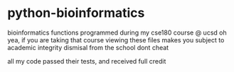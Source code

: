 # python-bioinformatics

bioinformatics functions programmed during my cse180 course @ ucsd
oh yea, if you are taking that course viewing these files
makes you subject to academic integrity dismisal from the school
dont cheat

all my code passed their tests, and received full credit
